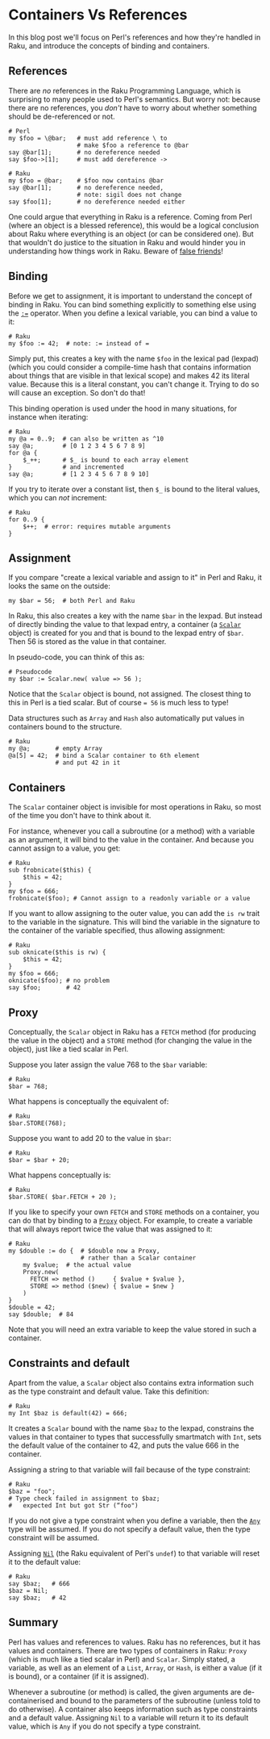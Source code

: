 # Containers Vs References
In this blog post we'll focus on Perl's references and how they're handled in Raku, and introduce the concepts of binding and containers.

## References
There are *no* references in the Raku Programming Language, which is surprising to many people used to Perl's semantics. But worry not: because there are no references, you *don't* have to worry about whether something should be de-referenced or not.
```
# Perl
my $foo = \@bar;   # must add reference \ to
                   # make $foo a reference to @bar
say @bar[1];       # no dereference needed
say $foo->[1];     # must add dereference ->
```
```
# Raku
my $foo = @bar;    # $foo now contains @bar
say @bar[1];       # no dereference needed,
                   # note: sigil does not change
say $foo[1];       # no dereference needed either
```
One could argue that everything in Raku is a reference. Coming from Perl (where an object is a blessed reference), this would be a logical conclusion about Raku where everything is an object (or can be considered one). But that wouldn't do justice to the situation in Raku and would hinder you in understanding how things work in Raku. Beware of [false friends](https://en.wikipedia.org/wiki/False_friend)!

## Binding
Before we get to assignment, it is important to understand the concept of binding in Raku. You can bind something explicitly to something else using the [`:=`](https://docs.raku.org/language/operators#infix_:=) operator. When you define a lexical variable, you can bind a value to it:
```
# Raku
my $foo := 42;  # note: := instead of =
```
Simply put, this creates a key with the name `$foo` in the lexical pad (lexpad) (which you could consider a compile-time hash that contains information about things that are visible in that lexical scope) and makes 42 its literal value. Because this is a literal constant, you can't change it. Trying to do so will cause an exception. So don't do that!

This binding operation is used under the hood in many situations, for instance when iterating:
```
# Raku
my @a = 0..9;  # can also be written as ^10
say @a;        # [0 1 2 3 4 5 6 7 8 9]
for @a {
    $_++;      # $_ is bound to each array element
}              # and incremented
say @a;        # [1 2 3 4 5 6 7 8 9 10]
```
If you try to iterate over a constant list, then `$_` is bound to the literal values, which you can *not* increment:
```
# Raku
for 0..9 {
    $++;  # error: requires mutable arguments
}
```
## Assignment
If you compare "create a lexical variable and assign to it" in Perl and Raku, it looks the same on the outside:
```
my $bar = 56;  # both Perl and Raku
```
In Raku, this also creates a key with the name `$bar` in the lexpad. But instead of directly binding the value to that lexpad entry, a container (a [`Scalar`](https://docs.raku.org/type/Scalar) object) is created for you and that is bound to the lexpad entry of `$bar`. Then 56 is stored as the value in that container.

In pseudo-code, you can think of this as:
```
# Pseudocode
my $bar := Scalar.new( value => 56 );
```
Notice that the `Scalar` object is bound, not assigned. The closest thing to this in Perl is a tied scalar. But of course `= 56` is much less to type!

Data structures such as `Array` and `Hash` also automatically put values in containers bound to the structure.
```
# Raku
my @a;       # empty Array
@a[5] = 42;  # bind a Scalar container to 6th element
             # and put 42 in it
```

## Containers
The `Scalar` container object is invisible for most operations in Raku, so most of the time you don't have to think about it.

For instance, whenever you call a subroutine (or a method) with a variable as an argument, it will bind to the value in the container. And because you cannot assign to a value, you get:
```
# Raku
sub frobnicate($this) {
    $this = 42;
}
my $foo = 666;
frobnicate($foo); # Cannot assign to a readonly variable or a value
```
If you want to allow assigning to the outer value, you can add the `is rw` trait to the variable in the signature. This will bind the variable in the signature to the container of the variable specified, thus allowing assignment:
```
# Raku
sub oknicate($this is rw) {
    $this = 42;
}
my $foo = 666;
oknicate($foo); # no problem
say $foo;       # 42
```

## Proxy
Conceptually, the `Scalar` object in Raku has a `FETCH` method (for producing the value in the object) and a `STORE` method (for changing the value in the object), just like a tied scalar in Perl.

Suppose you later assign the value 768 to the `$bar` variable:
```
# Raku
$bar = 768;
```
What happens is conceptually the equivalent of:
```
# Raku
$bar.STORE(768);
```
Suppose you want to add 20 to the value in `$bar`:
```
# Raku
$bar = $bar + 20;
```
What happens conceptually is:
```
# Raku
$bar.STORE( $bar.FETCH + 20 );
```
If you like to specify your own `FETCH` and `STORE` methods on a container, you can do that by binding to a [`Proxy`](https://docs.raku.org/type/Proxy) object. For example, to create a variable that will always report twice the value that was assigned to it:
```
# Raku
my $double := do {  # $double now a Proxy,
                    # rather than a Scalar container
    my $value;  # the actual value
    Proxy.new(
      FETCH => method ()     { $value + $value },
      STORE => method ($new) { $value = $new }
    )
}
$double = 42;
say $double;  # 84
```
Note that you will need an extra variable to keep the value stored in such a container.

## Constraints and default
Apart from the value, a `Scalar` object also contains extra information such as the type constraint and default value. Take this definition:
```
# Raku
my Int $baz is default(42) = 666;
```
It creates a `Scalar` bound with the name `$baz` to the lexpad, constrains the values in that container to types that successfully smartmatch with `Int`, sets the default value of the container to 42, and puts the value 666 in the container.

Assigning a string to that variable will fail because of the type constraint:
```
# Raku
$baz = "foo";
# Type check failed in assignment to $baz;
#   expected Int but got Str (“foo")
```
If you do not give a type constraint when you define a variable, then the [`Any`](https://docs.raku.org/type/Any) type will be assumed. If you do not specify a default value, then the type constraint will be assumed.

Assigning [`Nil`](https://docs.raku.org/type/Nil) (the Raku equivalent of Perl's `undef`) to that variable will reset it to the default value:
```
# Raku
say $baz;   # 666
$baz = Nil;
say $baz;   # 42
```

## Summary
Perl has values and references to values. Raku has no references, but it has values and containers. There are two types of containers in Raku: `Proxy` (which is much like a tied scalar in Perl) and `Scalar`. Simply stated, a variable, as well as an element of a `List`, `Array`, or `Hash`, is either a value (if it is bound), or a container (if it is assigned).

Whenever a subroutine (or method) is called, the given arguments are de-containerised and bound to the parameters of the subroutine (unless told to do otherwise). A container also keeps information such as type constraints and a default value. Assigning `Nil` to a variable will return it to its default value, which is `Any` if you do not specify a type constraint.
